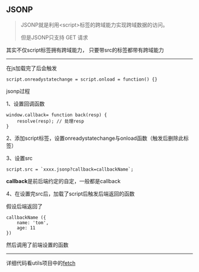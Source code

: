 ## JSONP

>  JSONP就是利用\<script\>标签的跨域能力实现跨域数据的访问。
> 
>  但是JSONP只支持 GET 请求

其实不仅script标签拥有跨域能力， 只要带src的标签都带有跨域能力

---

在js加载完了后会触发
```
script.onreadystatechange = script.onload = function() {}
```

jsonp过程

1、设置回调函数

```
window.callback= function back(resp) {
    resolve(resp); // 处理resp
}
```

2、添加script标签，设置onreadystatechange与onload函数（触发后删除此标签）

3、设置src

```
script.src = `xxxx.jsonp?callback=callbackName`;
```

**callback**是前后端约定的自定，一般都是callback

4、在设置完src后，加载了script后触发后端返回的函数

假设后端返回了

```
callbackName ({
	name: 'tom',
	age: 11
})
```

然后调用了前端设置的函数

---
详细代码看utils项目中的[fetch]()




